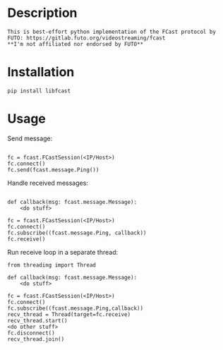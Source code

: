 # Description
	This is best-effort python implementation of the FCast protocol by FUTO: https://gitlab.futo.org/videostreaming/fcast
	**I'm not affiliated nor endorsed by FUTO**

# Installation

``` pip install libfcast ```

# Usage

Send message:
```import fcast

fc = fcast.FCastSession(<IP/Host>)
fc.connect()
fc.send(fcast.message.Ping())
```

Handle received messages:
```import fcast

def callback(msg: fcast.message.Message):
	<do stuff>

fc = fcast.FCastSession(<IP/Host>)
fc.connect()
fc.subscribe((fcast.message.Ping, callback))
fc.receive()	
```

Run receive loop in a separate thread:
```import fcast
from threading import Thread

def callback(msg: fcast.message.Message):
    <do stuff>

fc = fcast.FCastSession(<IP/Host>)
fc.connect()
fc.subscribe((fcast.message.Ping,callback))
recv_thread = Thread(target=fc.receive)
recv_thread.start()
<do other stuff>
fc.disconnect()
recv_thread.join()
```
